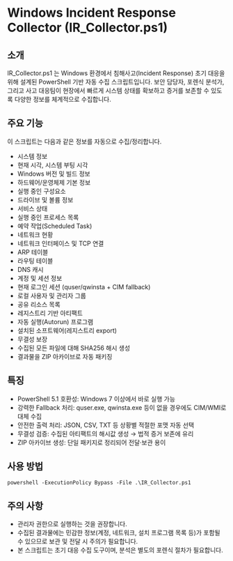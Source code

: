 # Windows Incident Response Collector (IR_Collector.ps1)


## 소개
IR_Collector.ps1 는 Windows 환경에서 침해사고(Incident Response) 초기 대응을 위해 설계된 PowerShell 기반 자동 수집 스크립트입니다.
보안 담당자, 포렌식 분석가, 그리고 사고 대응팀이 현장에서 빠르게 시스템 상태를 확보하고 증거를 보존할 수 있도록 다양한 정보를 체계적으로 수집합니다.


## 주요 기능

이 스크립트는 다음과 같은 정보를 자동으로 수집/정리합니다.
 - 시스템 정보
 - 현재 시각, 시스템 부팅 시각
 - Windows 버전 및 빌드 정보
 - 하드웨어/운영체제 기본 정보
 - 실행 중인 구성요소
 - 드라이브 및 볼륨 정보
 - 서비스 상태
 - 실행 중인 프로세스 목록
 - 예약 작업(Scheduled Task)
 -  네트워크 현황
 -  네트워크 인터페이스 및 TCP 연결
 -  ARP 테이블
 -  라우팅 테이블
 -  DNS 캐시
 -  계정 및 세션 정보
 -  현재 로그인 세션 (quser/qwinsta + CIM fallback)
 -  로컬 사용자 및 관리자 그룹
 -  공유 리소스 목록
 -  레지스트리 기반 아티팩트
 -  자동 실행(Autorun) 프로그램
 -  설치된 소프트웨어(레지스트리 export)
 -  무결성 보장
 -  수집된 모든 파일에 대해 SHA256 해시 생성
 -  결과물을 ZIP 아카이브로 자동 패키징


## 특징

- PowerShell 5.1 호환성: Windows 7 이상에서 바로 실행 가능
- 강력한 Fallback 처리: quser.exe, qwinsta.exe 등이 없을 경우에도 CIM/WMI로 대체 수집
- 안전한 출력 처리: JSON, CSV, TXT 등 상황별 적절한 포맷 자동 선택
- 무결성 검증: 수집된 아티팩트의 해시값 생성 → 법적 증거 보존에 유리
- ZIP 아카이브 생성: 단일 패키지로 정리되어 전달·보관 용이


## 사용 방법

`powershell -ExecutionPolicy Bypass -File .\IR_Collector.ps1`


## 주의 사항

- 관리자 권한으로 실행하는 것을 권장합니다.
- 수집된 결과물에는 민감한 정보(계정, 네트워크, 설치 프로그램 목록 등)가 포함될 수 있으므로 보관 및 전달 시 주의가 필요합니다.
- 본 스크립트는 초기 대응 수집 도구이며, 분석은 별도의 포렌식 절차가 필요합니다.